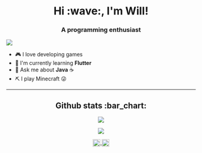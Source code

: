 <h1 align="center"> Hi :wave:, I'm Will!</h1>
<h3 align="center"> A programming enthusiast </h3>

<p align="left"> 
  <img src="https://komarev.com/ghpvc/?username=Giverplay007">
</p>

- :video_game: I love developing games
- :bookmark: I'm currently learning **Flutter**
- :speech_balloon: Ask me about **Java** :coffee:
- :pick: I play Minecraft :stuck_out_tongue_winking_eye:

---
<h2 align="center">Github stats :bar_chart:</h1>

<p align="center">
  <img src="https://www.giverplay.me/api/stats?theme=tokyonight&count_private=true&show_icons=true">
</p>

<p align="center">
  <img src="https://www.giverplay.me/api/stats/top-langs?hide=yacc,html,css,handlebars,scss&layout=compact&langs_count=8&theme=tokyonight">
</p>

<p align="center">
  <a href="https://instagram.com/willyson.vilela" target="blank">
    <img align="center" src="https://cdn.jsdelivr.net/npm/simple-icons@3.0.1/icons/instagram.svg" height="20" width="20" />
  </a>
  
  <a href="https://discord.gg/NCTC44KmV2" target="blank">
    <img align="center" src="https://cdn.jsdelivr.net/npm/simple-icons@3.0.1/icons/discord.svg" height="20" width="20" />
  </a>
</p>
